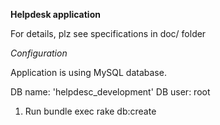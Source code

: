 **Helpdesk application**

For details, plz see specifications in doc/ folder

*Configuration*

Application is using MySQL database.


DB name: 'helpdesc_development'
DB user: root

1. Run bundle exec rake db:create
